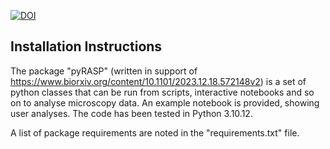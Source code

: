 [![DOI](https://zenodo.org/badge/DOI/10.5281/zenodo.10699290.svg)](https://doi.org/10.5281/zenodo.10699290)


## Installation Instructions

The package "pyRASP" (written in support of https://www.biorxiv.org/content/10.1101/2023.12.18.572148v2) is a set of python classes that can be run from scripts, interactive notebooks and so on to analyse microscopy data. An example notebook is provided, showing user analyses. The code has been tested in Python 3.10.12.

A list of package requirements are noted in the "requirements.txt" file.

